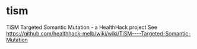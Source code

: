 tism
====

TiSM Targeted Somantic Mutation - a HealthHack project
See https://github.com/healthhack-melb/wiki/wiki/TiSM----Targeted-Somantic-Mutation
